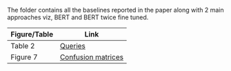 The folder contains all the baselines reported in the paper along with 2 main approaches viz, BERT and BERT twice fine tuned. 

| Figure/Table| Link |
| --- | --- |
| Table 2 | [Queries](https://github.com/rishi-a/Twitter-AQ/blob/master/Hypothesis%201/Table%20-2%20-%20Queries) |
| Figure 7 | [Confusion matrices](https://github.com/rishi-a/Twitter-AQ/blob/master/Hypothesis%201/Figure-7.ipynb) |

